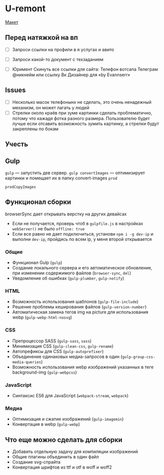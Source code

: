 # U-remont
[Макет](https://www.figma.com/file/QAjPyqFaF6l1i9jn2OYrsQ/Сайт-%7C-Ю-Ремонт?node-id=322%3A152&t=5dAD3olscrbF8c86-0)

## Перед натяжкой на вп
- [ ] Запроси ссылки на профили в я услугах и авито
- [ ] Запроси какой-то документ с техзаданием
- [ ] Юримент Скинуть все ссылки для сайта:  Телефон вотсапа  Телеграм @никнейм или ссылку  Вк  Дизайнер для «by Evannserr» 


## Issues
- [ ] Несколько масок телефонынх не сделать, это очень ненадежный механизм, он может лагать у людей
- [ ] Стрелки около краёв при зуме картинки сделать проблематично, потому что кажадя фотка разного размера. Пользователю будет лучше если отсавить возможность зумить картинку, а стрелки будут закреплены по бокам

## Учесть

## Gulp

`gulp` — запустить дев сервер.
`gulp convertImages` — оптимизирует картинки и помещает их в папку convert-images
`prod`

`prodCopyImages`

## Функционал сборки

browserSync дает открывать верстку на других девайсах
- Если не получается, проверь чтоб в `gulpfile.js` в настройках `webServer()` не было `offline: true`
- Если все равно не дает подключиться, установи `npm i -g dev-ip` и выполни `dev-ip`, пройдись по всем ip, у меня второй открывается

### Общие

- Функционал Gulp (`gulp`)
- Создание локального сервера и его автоматическое обновление, при изменении содержимого файлов (`browser-sync`, `del`)
- Уведомление об ошибках (`gulp-plumber`, `gulp-notify`)

### HTML

- Возможность использования шаблонов (`gulp-file-include`)
- Решение проблемы кеширования файлов (`gulp-version-number`)
- Автоматическая замена тегов img на picture для использования webp (`gulp-webp-html-nosvg`)

### CSS

- Препроцессор SASS (`gulp-sass`, `sass`)
- Минимизация CSS (`gulp-clean-css`, `gulp-rename`)
- Автопрефиксы для CSS (`gulp-autoprefixer`)
- Объединение одинаковых медиа-запросов в один (`gulp-group-css-media-queries`)
- Возможность использования webp изображений указанных в теге background-img (`gulp-webpcss`)

### JavaScript

- Синтаксис ES6 для JavaScript (`webpack-stream`, `webpack`)

### Медиа

- Оптимизация и сжатие изображений (`gulp-imagemin`)
- Конвертация в webp (`gulp-webp`)

## Что еще можно сделать для сборки

- Добавить отдельную задачу для компиляции изображений
- Общие плагины объединить в один файл
- Создание svg-спрайта
- Конвертация шрифтов из ttf и otf в woff и woff2
